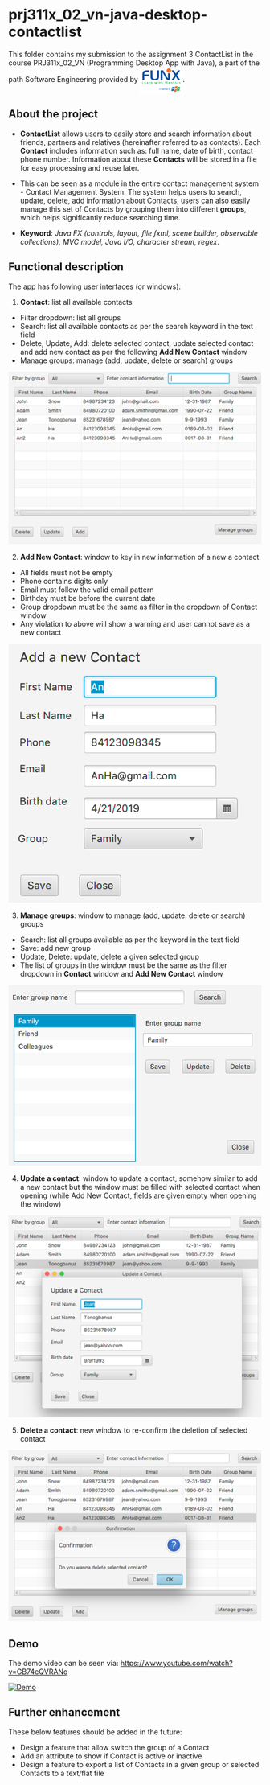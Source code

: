 # prj311x_02_vn-java-desktop-contactlist
 This folder contains my submission to the assignment 3 ContactList in the course PRJ311x_02_VN (Programming Desktop App with Java), a part of the path Software Engineering provided by <a href="https://funix.edu.vn/gioi-thieu-funix/"><img src="/res/image/funix.png" style="vertical-align:middle; max-width: 100%;" width="85"/></a>.

## About the project
- **ContactList** allows users to easily store and search information about friends, partners and relatives (hereinafter referred to as contacts). Each **Contact** includes information such as: full name, date of birth, contact phone number. Information about these **Contacts** will be stored in a file for easy processing and reuse later.

- This can be seen as a module in the entire contact management system - Contact Management System. The system helps users to search, update, delete, add information about Contacts, users can also easily manage this set of Contacts by grouping them into different **groups**, which helps significantly reduce searching time.
- **Keyword**: _Java FX (controls, layout, file fxml, scene builder, observable collections), MVC model, Java I/O, character stream, regex_.

## Functional description
The app has following user interfaces (or windows):
1. **Contact**: list all available contacts
- Filter dropdown: list all groups
- Search: list all available contacts as per the search keyword in the text field
- Delete,  Update, Add: delete selected contact, update selected contact and add new contact as per the following **Add New Contact** window
- Manage groups: manage (add, update, delete or search) groups

![Contact list](/res/image/contact.png)


2. **Add New Contact**: window to key in new information of a new a contact
- All fields must not be empty
- Phone contains digits only
- Email must follow the valid email pattern
- Birthday must be before the current date
- Group dropdown must be the same as filter in the dropdown of Contact window
- Any violation to above will show a warning and user cannot save as a new contact

![Add New Contact](/res/image/addnewcontact.png)

3. **Manage groups**: window to manage (add, update, delete or search) groups
- Search: list all groups available as per the keyword in the text field
- Save: add new group
- Update, Delete: update, delete a given selected group
- The list of groups in the window must be the same as the filter dropdown in **Contact** window and **Add New Contact** window

![Manage groups](/res/image/managegroup.png)

4. **Update a contact**: window to update a contact, somehow similar to add a new contact but the window must be filled with selected contact when opening (while Add New Contact, fields are given empty when opening the window)

![Update a contact](/res/image/updatecontact.png)

5. **Delete a contact**: new window to re-confirm the deletion of selected contact

![Delete a contact](/res/image/delete.png)
## Demo

The demo video can be seen via: https://www.youtube.com/watch?v=GB74eQVRANo

[![Demo](/res/image/contact-demo.gif)](https://www.youtube.com/watch?v=GB74eQVRANo)


## Further enhancement

These below features should be added in the future:
- Design a feature that allow switch the group of a Contact
- Add an attribute to show if Contact is active or inactive
- Design a feature to export a list of Contacts in a given group or selected Contacts to a text/flat file
